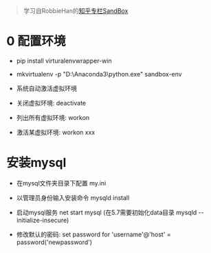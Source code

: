 > 学习自RobbieHan的[知乎专栏SandBox](https://zhuanlan.zhihu.com/sandbox)

# 0 配置环境

* pip install virturalenvwrapper-win

* mkvirtualenv -p "D:\Anaconda3\python.exe" sandbox-env

* 系统自动激活虚拟环境

* 关闭虚拟环境: deactivate

* 列出所有虚拟环境: workon

* 激活某虚拟环境: workon xxx

# 安装mysql

* 在mysql文件夹目录下配置 my.ini

* 以管理员身份输入安装命令 mysqld install

* 启动mysql服务 net start mysql (在5.7需要初始化data目录 mysqld --initialize-insecure)

* 修改默认的密码: set password for 'username'@'host' = password('newpassword')